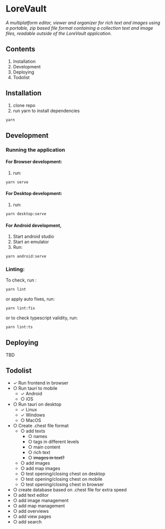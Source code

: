 # LoreVault
_A multiplatform editor, viewer and organizer for rich text and images using a portable, zip based file format containing a collection text and image files, readable outside of the LoreVault application._

## Contents
1. Installation
2. Development
3. Deploying
4. Todolist

## Installation
1. clone repo
2. run yarn to install dependencies 
```sh
yarn
``` 

## Development
### Running the application
#### For Browser development:
1. run:
```sh 
yarn serve
```
#### For Desktop development:
1. run:
```sh 
yarn desktop:serve
```

#### For Android development,
1. Start android studio
2. Start an emulator
3. Run:
```sh 
yarn android:serve
```
### Linting:
To check, run :
```sh 
yarn lint
```
or apply auto fixes, run:
```sh 
yarn lint:fix
```
or to check typescript validity, run:
```sh 
yarn lint:ts
```

## Deploying
TBD

## Todolist
- ✓ Run frontend in browser
- ○ Run tauri to mobile
  - ✓ Android
  - ○ iOS
- ○ Run tauri on desktop
  - ✓ Linux
  - ✓ Windows
  - ○ MacOS
- ○ Create .chest file format
  - ○ add texts
    - ○ names
    - ○ tags in different levels
    - ○ main content
    - ○ rich text
    - ○ ~~images in text?~~
  - ○ add images
  - ○ add map images
  - ○ test opening/closing chest on desktop
  - ○ test opening/closing chest on mobile
  - ○ test opening/closing chest in browser
- ○ create database based on .chest file for extra speed
- ○ add text editor
- ○ add image management
- ○ add map management
- ○ add overviews
- ○ add view pages
- ○ add search
